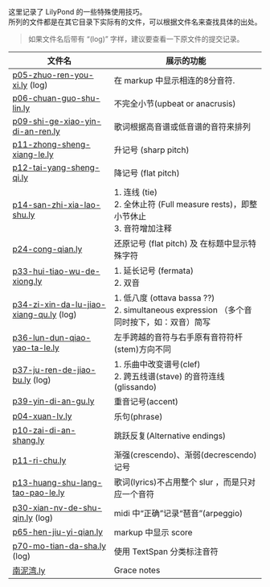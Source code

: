 这里记录了 LilyPond 的一些特殊使用技巧。</br>
所列的文件都是在其它目录下实际有的文件，可以根据文件名来查找具体的出处。

 > 如果文件名后带有 “(log)” 字样，建议要查看一下原文件的提交记录。

| 文件名 | 展示的功能 |
| ------ | ---------- |
| [p05-zhuo-ren-you-xi.ly](practice/John-Thompson/easiest-piano-course-2/p05-zhuo-ren-you-xi.ly) (log) | 在 markup 中显示相连的8分音符. |
| [p06-chuan-guo-shu-lin.ly](practice/John-Thompson/easiest-piano-course-2/p06-chuan-guo-shu-lin.ly) | 不完全小节(upbeat or anacrusis) |
| [p09-shi-ge-xiao-yin-di-an-ren.ly](practice/John-Thompson/easiest-piano-course-2/p09-shi-ge-xiao-yin-di-an-ren.ly) | 歌词根据高音谱或低音谱的音符来排列 |
| [p11-zhong-sheng-xiang-le.ly](practice/John-Thompson/easiest-piano-course-2/p11-zhong-sheng-xiang-le.ly) | 升记号 (sharp pitch) |
| [p12-tai-yang-sheng-qi.ly](practice/John-Thompson/easiest-piano-course-2/p12-tai-yang-sheng-qi.ly) | 降记号 (flat pitch) |
| [p14-san-zhi-xia-lao-shu.ly](practice/John-Thompson/easiest-piano-course-2/p14-san-zhi-xia-lao-shu.ly) | 1. 连线 (tie)<br> 2. 全休止符 (Full measure rests)，即整小节休止<br> 3. 音符增加注释 |
| [p24-cong-qian.ly](practice/John-Thompson/easiest-piano-course-2/p24-cong-qian.ly) | 还原记号 (flat pitch) 及 在标题中显示特殊字符|
| [p33-hui-tiao-wu-de-xiong.ly](practice/John-Thompson/easiest-piano-course-2/p33-hui-tiao-wu-de-xiong.ly) | 1. 延长记号 (fermata)<br> 2. 双音 |
| [p34-zi-xin-da-lu-jiao-xiang-qu.ly](practice/John-Thompson/easiest-piano-course-2/p34-zi-xin-da-lu-jiao-xiang-qu.ly) (log) | 1. 低八度 (ottava bassa ??)<br> 2. simultaneous expression （多个音同时按下，如：双音）简写 |
| [p36-lun-dun-qiao-yao-ta-le.ly](practice/John-Thompson/easiest-piano-course-2/p36-lun-dun-qiao-yao-ta-le.ly) | 左手跨越的音符与右手原有音符符杆(stem)方向不同  |
| [p37-ju-ren-de-jiao-bu.ly](practice/John-Thompson/easiest-piano-course-2/p37-ju-ren-de-jiao-bu.ly)  (log) | 1. 乐曲中改变谱号(clef) <br> 2. 跨五线谱(stave) 的音符连线(glissando) |
| [p39-yin-di-an-gu.ly](practice/John-Thompson/easiest-piano-course-2/p39-yin-di-an-gu.ly) | 重音记号(accent) |
| [p04-xuan-lv.ly](practice/John-Thompson/easiest-piano-course-3/p04-xuan-lv.ly) | 乐句(phrase) |
| [p10-zai-di-an-shang.ly](practice/John-Thompson/easiest-piano-course-3/p10-zai-di-an-shang.ly) | 跳跃反复(Alternative endings) |
| [p11-ri-chu.ly](practice/John-Thompson/easiest-piano-course-3/p11-ri-chu.ly) | 渐强(crescendo)、渐弱(decrescendo) 记号 |
| [p13-huang-shu-lang-tao-pao-le.ly](practice/John-Thompson/easiest-piano-course-3/p13-huang-shu-lang-tao-pao-le.ly) | 歌词(lyrics)不占用整个 slur ，而是只对应一个音符 |
| [p30-xian-nv-de-shu-qin.ly](practice/John-Thompson/modern-course-1/p30-xian-nv-de-shu-qin.ly) (log) | midi 中“正确”记录“琶音”(arpeggio) |
| [p65-hen-jiu-yi-qian.ly](practice/John-Thompson/modern-course-1/p65-hen-jiu-yi-qian.ly) | markup 中显示 score |
| [p70-mo-tian-da-sha.ly](practice/John-Thompson/modern-course-1/p70-mo-tian-da-sha.ly) (log) | 使用 TextSpan 分类标注音符 |
| [南泥湾.ly](practice/gang-qin-ji-chu/1/南泥湾.ly) | Grace notes |
